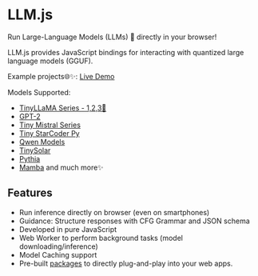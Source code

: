 # LLM.js

Run Large-Language Models (LLMs) 🚀 directly in your browser!

LLM.js provides JavaScript bindings for interacting with quantized large language models (GGUF).

Example projects🌐✨: [Live Demo](https://rahuldshetty.github.io/llm.js-examples/)

Models Supported:
-  [TinyLLaMA Series - 1,2,3🦙](https://huggingface.co/TinyLlama)
-  [GPT-2](https://huggingface.co/gpt2)
-  [Tiny Mistral Series](https://huggingface.co/Locutusque/TinyMistral-248M)
-  [Tiny StarCoder Py](https://huggingface.co/bigcode/tiny_starcoder_py)
-  [Qwen Models](https://huggingface.co/Qwen)
-  [TinySolar](https://huggingface.co/upstage/TinySolar-248m-4k-code-instruct)
-  [Pythia](https://github.com/EleutherAI/pythia)
-  [Mamba](https://huggingface.co/state-spaces/mamba-130m-hf)
and much more✨ 

## Features

- Run inference directly on browser (even on smartphones)
- Guidance: Structure responses with CFG Grammar and JSON schema
- Developed in pure JavaScript
- Web Worker to perform background tasks (model downloading/inference)
- Model Caching support
- Pre-built [packages](https://github.com/rahuldshetty/llm.js/releases) to directly plug-and-play into your web apps.

